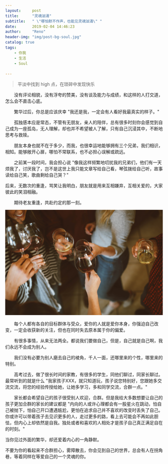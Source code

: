 ```yaml
---
layout:     post
title:      "灵魂汹涌"
subtitle:   " \"哪怕默不作声，也能见灵魂汹涌\" "
date:       2019-02-04 14:46:23
author:     "Reno"
header-img: "img/post-bg-soul.jpg"
catalog: true
tags:
    - 你我
    - 生活
    - Soul

---
```


> 平淡中找到 high 点，在琐碎中发现快乐

　　没有评论相貌，没有浮夸的赞美，没有谈及能力与成绩，和这样的人打交道，怎么会不直击心底。

　　繁华过后，你总是应该庆幸 "我还是我，一定会有人看好我最真实的样子。"

　　孤独感本应是常态，不管有无朋友，亲人的陪伴，总有很多时刻你会感觉到自己成为一座孤岛，无人理解，却也并不希望被人了解，只有自己沉浸其中，不断地思考与救赎。

　　朋友本身也就不在于多少，而我，也很幸运地能够拥有三个兄弟，我们相识，相知。能够敞开心扉，哪怕不常联系，也不必担心误解或疏远。

　　之前某一段时间，我会担心说 "像我这样频繁地叨扰我的兄弟们，他们有一天烦我了，讨厌我了，岂不是这世上我只能文章写给自己看，琴弦拨给自己听，故事读给自己笑，歌曲剩给自己哭？" 

后来，无数次的重逢，骂笑让我明白，朋友就是用来互相嫌弃，互相关爱的，大家彼此的笑泪相融。　

　　期待老友重逢，共赴约定的那一刻。　

![](https://github.com/LSKLee1/LSKLee1.github.io/blob/master/img/post-pic/post-soul.jpg)

　　每个人都有各自的目标群体与受众，爱你的人就是爱你本身，你强迫自己改变，一定会收获新的关注，但也在同时失去原本属于你的偏爱。

　　有很多事情，从来无法两全。都说我们要做自己，但是，自己就是自己啊，我们永远不会成为别人。

　　我们没有必要为别人磨去自己的棱角，千人一面，还哪里来的个性，哪里来的特别。

　　高考过去，做了很长时间的家教，有很多的学生，同他们聊过，同家长聊过。最常听到的就是什么 "我家孩子XXX，就只知道玩，孩子说您特别好，您跟她多交流交流，将您的经验传授给她，让她多学习，多和同学交流，合群一点。"

　　家长都会希望自己的孩子很受别人欢迎，合群。但是我给大多数想要让自己的孩子更加合群的家长的建议都是 "内向的人或许心理都会有一股星火在跳动，怕自己被抛下，怕自己开口遭遇尴尬，更怕在追求自己并不喜欢的改变时丢失了自己。你或许可以带着孩子去见识更多的人，走过更多的路，看上去可能会不再如此胆怯，但内心上却依然是自我。独处或者和喜欢的人相处才是孩子自己真正满足自在的时刻。"

当你见过外面的繁华，却还爱着内心的一角静默。

不要为你的看起来不合群担心，雾障散去，你会见到自己的世界，总会有人在拐角巷，等着同样在等爱自己的一个灵魂的你。

